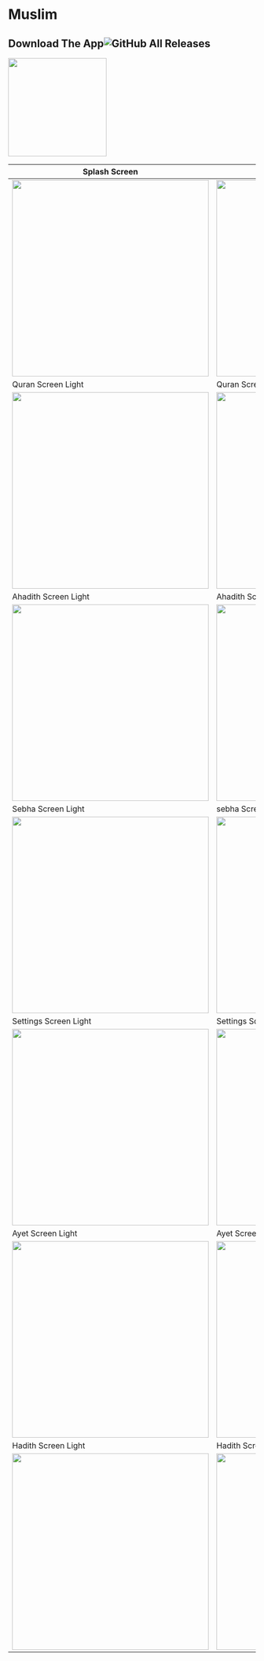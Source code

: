 # Muslim

## Download The App![GitHub All Releases](https://img.shields.io/github/downloads/HusseinMohamed99/Muslim_app/total?color=green)
<a href="https://github.com/HusseinMohamed99/Muslim_app/releases/download/v2.0.0/Muslim_App.apk"><img src="https://playerzon.com/asset/download.png" width="200"></img></a>

| Splash Screen | Splash Dark                       |
|------|-------------------------------------------|
|<img src="assets/splash.png" width="400">| <img src="assets/splash_dark.png" width="400"> |
| Quran Screen Light | Quran Screen Dark                       |
| <img src="assets/1.jpg" width="400"> | <img src="assets/7.jpg" width="400"> |
| Ahadith Screen Light |  Ahadith Screen Dark                       |
| <img src="assets/2.jpg" width="400"> | <img src="assets/8.jpg" width="400"> |
| Sebha Screen Light | sebha Screen Dark                       |
| <img src="assets/3.jpg" width="400"> | <img src="assets/9.jpg" width="400"> |
| Settings Screen Light | Settings Screen Dark                       |
| <img src="assets/4.jpg" width="400"> | <img src="assets/10.jpg" width="400"> |
| Ayet Screen Light | Ayet Screen Dark                       |
| <img src="assets/5.jpg" width="400"> | <img src="assets/11.jpg" width="400"> |
| Hadith Screen Light | Hadith Screen Dark                       |
| <img src="assets/6.jpg" width="400"> | <img src="assets/12.jpg" width="400"> |
